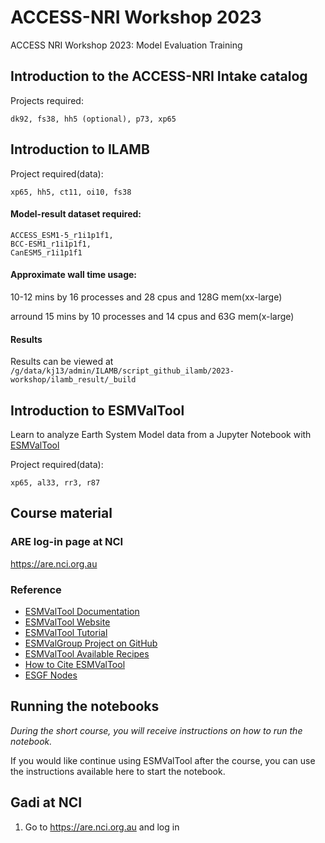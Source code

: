 # ACCESS-NRI Workshop 2023
ACCESS NRI Workshop 2023: Model Evaluation Training

## Introduction to the ACCESS-NRI Intake catalog

Projects required:
```
dk92, fs38, hh5 (optional), p73, xp65
```

## Introduction to ILAMB

Project required(data):
```
xp65, hh5, ct11, oi10, fs38 
```
#### Model-result dataset required:
```
ACCESS_ESM1-5_r1i1p1f1,
BCC-ESM1_r1i1p1f1,
CanESM5_r1i1p1f1
```
#### Approximate wall time usage:

10-12 mins by 16 processes and 28 cpus and 128G mem(xx-large)

arround 15 mins by 10 processes and 14 cpus and 63G mem(x-large)

#### Results
Results can be viewed at `/g/data/kj13/admin/ILAMB/script_github_ilamb/2023-workshop/ilamb_result/_build`

## Introduction to ESMValTool

Learn to analyze Earth System Model data from a Jupyter Notebook with [ESMValTool](https://docs.esmvaltool.org)


Project required(data):
```
xp65, al33, rr3, r87
```


## Course material

### ARE log-in page at NCI

https://are.nci.org.au

### Reference

- [ESMValTool Documentation](https://docs.esmvaltool.org/en/latest/)
- [ESMValTool Website](https://www.esmvaltool.org/)
- [ESMValTool Tutorial](https://esmvalgroup.github.io/ESMValTool_Tutorial/index.html)
- [ESMValGroup Project on GitHub](https://github.com/ESMValGroup)
- [ESMValTool Available Recipes](https://docs.esmvaltool.org/en/latest/recipes/index.html)
- [How to Cite ESMValTool](https://www.esmvaltool.org/references.html)
- [ESGF Nodes](https://esgf.llnl.gov/nodes.html)

## Running the notebooks

*During the short course, you will receive instructions on how to run the notebook.*

If you would like continue using ESMValTool after the course, you can use the instructions available here to start the notebook.

## Gadi at NCI

1. Go to https://are.nci.org.au and log in

